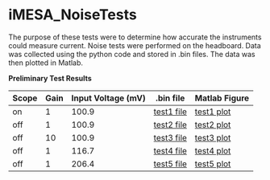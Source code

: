 # iMESA_NoiseTests

The purpose of these tests were to determine how accurate the instruments could measure current. Noise tests were performed on the headboard.  Data was collected using the python code and stored in .bin files.  The data was then plotted in Matlab.  

**Preliminary Test Results**

| Scope | Gain | Input Voltage   (mV) | .bin file                                                                                                | Matlab Figure                                                                                       |
|-------|------|----------------------|----------------------------------------------------------------------------------------------------------|-----------------------------------------------------------------------------------------------------|
| on    | 1    | 100.9                | [test1   file](https://github.com/JohnTerragnoli/iMESA_NoiseTests/blob/master/.bin%20files/test%201.bin) | [test1   plot](https://github.com/JohnTerragnoli/iMESA_NoiseTests/blob/master/figures/test%201.fig) |
| off   | 1    | 100.9                | [test2   file](https://github.com/JohnTerragnoli/iMESA_NoiseTests/blob/master/.bin%20files/test%202.bin) | [test2   plot](https://github.com/JohnTerragnoli/iMESA_NoiseTests/blob/master/figures/test%202.fig) |
| off   | 10   | 100.9                | [test3   file](https://github.com/JohnTerragnoli/iMESA_NoiseTests/blob/master/.bin%20files/test%203.bin) | [test3   plot](https://github.com/JohnTerragnoli/iMESA_NoiseTests/blob/master/figures/test%203.fig) |
| off   | 1    | 116.7                | [test4   file](https://github.com/JohnTerragnoli/iMESA_NoiseTests/blob/master/.bin%20files/test%204.bin) | [test4   plot](https://github.com/JohnTerragnoli/iMESA_NoiseTests/blob/master/figures/test%204.fig) |
| off   | 1    | 206.4                | [test5   file](https://github.com/JohnTerragnoli/iMESA_NoiseTests/blob/master/.bin%20files/test%205.bin) | [test5   plot](https://github.com/JohnTerragnoli/iMESA_NoiseTests/blob/master/figures/test%205.fig) |
